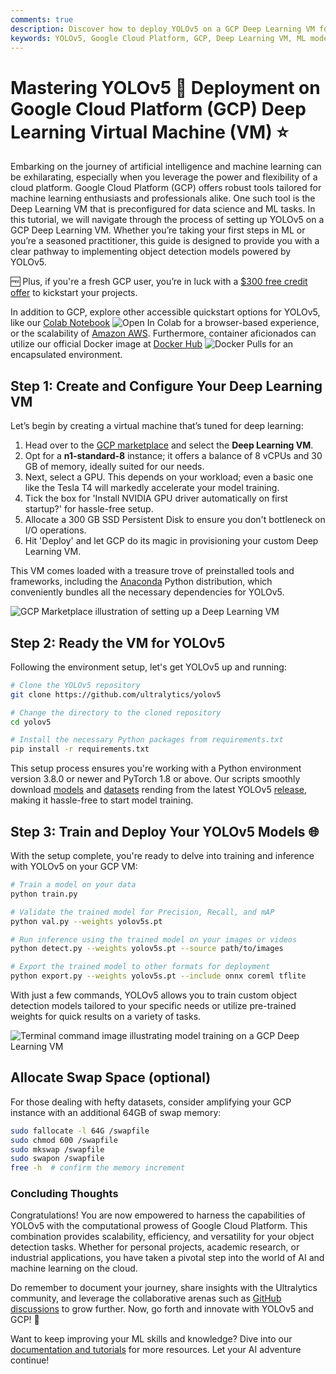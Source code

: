 ```yaml
---
comments: true
description: Discover how to deploy YOLOv5 on a GCP Deep Learning VM for seamless object detection. Ideal for ML beginners and cloud learners. Get started with our easy-to-follow tutorial!
keywords: YOLOv5, Google Cloud Platform, GCP, Deep Learning VM, ML model training, object detection, AI tutorial, cloud-based AI, machine learning setup
---
```


# Mastering YOLOv5 🚀 Deployment on Google Cloud Platform (GCP) Deep Learning Virtual Machine (VM) ⭐

Embarking on the journey of artificial intelligence and machine learning can be exhilarating, especially when you leverage the power and flexibility of a cloud platform. Google Cloud Platform (GCP) offers robust tools tailored for machine learning enthusiasts and professionals alike. One such tool is the Deep Learning VM that is preconfigured for data science and ML tasks. In this tutorial, we will navigate through the process of setting up YOLOv5 on a GCP Deep Learning VM. Whether you’re taking your first steps in ML or you’re a seasoned practitioner, this guide is designed to provide you with a clear pathway to implementing object detection models powered by YOLOv5.

🆓 Plus, if you're a fresh GCP user, you’re in luck with a [$300 free credit offer](https://cloud.google.com/free/docs/gcp-free-tier#free-trial) to kickstart your projects.

In addition to GCP, explore other accessible quickstart options for YOLOv5, like our [Colab Notebook](https://colab.research.google.com/github/ultralytics/yolov5/blob/master/tutorial.ipynb) <img src="https://colab.research.google.com/assets/colab-badge.svg" alt="Open In Colab"> for a browser-based experience, or the scalability of [Amazon AWS](https://docs.ultralytics.com/yolov5/environments/aws_quickstart_tutorial). Furthermore, container aficionados can utilize our official Docker image at [Docker Hub](https://hub.docker.com/r/ultralytics/yolov5) <img src="https://img.shields.io/docker/pulls/ultralytics/yolov5?logo=docker" alt="Docker Pulls"> for an encapsulated environment.

## Step 1: Create and Configure Your Deep Learning VM

Let’s begin by creating a virtual machine that’s tuned for deep learning:

1. Head over to the [GCP marketplace](https://console.cloud.google.com/marketplace/details/click-to-deploy-images/deeplearning) and select the **Deep Learning VM**.
2. Opt for a **n1-standard-8** instance; it offers a balance of 8 vCPUs and 30 GB of memory, ideally suited for our needs.
3. Next, select a GPU. This depends on your workload; even a basic one like the Tesla T4 will markedly accelerate your model training.
4. Tick the box for 'Install NVIDIA GPU driver automatically on first startup?' for hassle-free setup.
5. Allocate a 300 GB SSD Persistent Disk to ensure you don't bottleneck on I/O operations.
6. Hit 'Deploy' and let GCP do its magic in provisioning your custom Deep Learning VM.

This VM comes loaded with a treasure trove of preinstalled tools and frameworks, including the [Anaconda](https://www.anaconda.com/) Python distribution, which conveniently bundles all the necessary dependencies for YOLOv5.

![GCP Marketplace illustration of setting up a Deep Learning VM](https://user-images.githubusercontent.com/26833433/105811495-95863880-5f61-11eb-841d-c2f2a5aa0ffe.png)

## Step 2: Ready the VM for YOLOv5

Following the environment setup, let's get YOLOv5 up and running:

```bash
# Clone the YOLOv5 repository
git clone https://github.com/ultralytics/yolov5

# Change the directory to the cloned repository
cd yolov5

# Install the necessary Python packages from requirements.txt
pip install -r requirements.txt
```

This setup process ensures you're working with a Python environment version 3.8.0 or newer and PyTorch 1.8 or above. Our scripts smoothly download [models](https://github.com/ultralytics/yolov5/tree/master/models) and [datasets](https://github.com/ultralytics/yolov5/tree/master/data) rending from the latest YOLOv5 [release](https://github.com/ultralytics/yolov5/releases), making it hassle-free to start model training.

## Step 3: Train and Deploy Your YOLOv5 Models 🌐

With the setup complete, you're ready to delve into training and inference with YOLOv5 on your GCP VM:

```bash
# Train a model on your data
python train.py

# Validate the trained model for Precision, Recall, and mAP
python val.py --weights yolov5s.pt

# Run inference using the trained model on your images or videos
python detect.py --weights yolov5s.pt --source path/to/images

# Export the trained model to other formats for deployment
python export.py --weights yolov5s.pt --include onnx coreml tflite
```

With just a few commands, YOLOv5 allows you to train custom object detection models tailored to your specific needs or utilize pre-trained weights for quick results on a variety of tasks.

![Terminal command image illustrating model training on a GCP Deep Learning VM](https://user-images.githubusercontent.com/26833433/142223900-275e5c9e-e2b5-43f7-a21c-35c4ca7de87c.png)

## Allocate Swap Space (optional)

For those dealing with hefty datasets, consider amplifying your GCP instance with an additional 64GB of swap memory:

```bash
sudo fallocate -l 64G /swapfile
sudo chmod 600 /swapfile
sudo mkswap /swapfile
sudo swapon /swapfile
free -h  # confirm the memory increment
```

### Concluding Thoughts

Congratulations! You are now empowered to harness the capabilities of YOLOv5 with the computational prowess of Google Cloud Platform. This combination provides scalability, efficiency, and versatility for your object detection tasks. Whether for personal projects, academic research, or industrial applications, you have taken a pivotal step into the world of AI and machine learning on the cloud.

Do remember to document your journey, share insights with the Ultralytics community, and leverage the collaborative arenas such as [GitHub discussions](https://github.com/ultralytics/yolov5/discussions) to grow further. Now, go forth and innovate with YOLOv5 and GCP! 🌟

Want to keep improving your ML skills and knowledge? Dive into our [documentation and tutorials](https://docs.ultralytics.com/) for more resources. Let your AI adventure continue!
